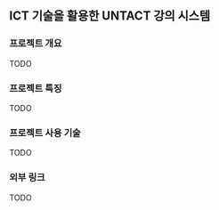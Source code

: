 ## ICT 기술을 활용한 UNTACT 강의 시스템

### 프로젝트 개요

TODO

### 프로젝트 특징

TODO

### 프로젝트 사용 기술

TODO

### 외부 링크

TODO
